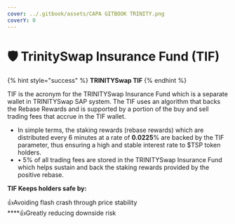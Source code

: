 ```yaml
---
cover: ../.gitbook/assets/CAPA GITBOOK TRINITY.png
coverY: 0
---
```


# 🛡 TrinitySwap Insurance Fund (TIF)

{% hint style="success" %}
**TRINITYSwap TIF**
{% endhint %}

TIF is the acronym for the TRINITYSwap Insurance Fund which is a separate wallet in TRINITYSwap SAP system. The TIF uses an algorithm that backs the Rebase Rewards and is supported by a portion of the buy and sell trading fees that accrue in the TIF wallet.

* In simple terms, the staking rewards (rebase rewards) which are distributed every 6 minutes at a rate of **0.0225**% are backed by the TIF parameter, thus ensuring a high and stable interest rate to $TSP token holders.
* • 5% of all trading fees are stored in the TRINITYSwap Insurance Fund which helps sustain and back the staking rewards provided by the positive rebase.

**TIF Keeps holders safe by:**

:thumbsup:Avoiding flash crash through price stability\
****:thumbsup:Greatly reducing downside risk

